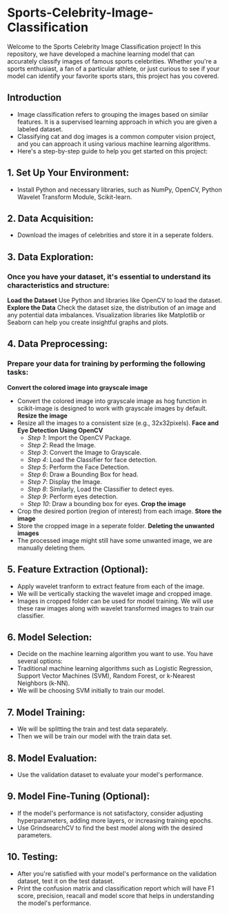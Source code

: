 # Sports-Celebrity-Image-Classification
Welcome to the Sports Celebrity Image Classification project! In this repository, we have developed a machine learning model that can accurately classify images of famous sports celebrities. 
Whether you're a sports enthusiast, a fan of a particular athlete, or just curious to see if your model can identify your favorite sports stars, this project has you covered.
## Introduction
* Image classification refers to grouping the images based on similar features. It is a supervised learning approach in which you are given a labeled dataset.
* Classifying cat and dog images is a common computer vision project, and you can approach it using various machine learning algorithms.
* Here's a step-by-step guide to help you get started on this project:
## 1. Set Up Your Environment:
* Install Python and necessary libraries, such as NumPy, OpenCV, Python Wavelet Transform Module, Scikit-learn.
## 2. Data Acquisition:
* Download the images of celebrities and store it in a seperate folders.
## 3. Data Exploration:
### Once you have your dataset, it's essential to understand its characteristics and structure:
**Load the Dataset** 
Use Python and libraries like OpenCV to load the dataset.
**Explore the Data**
Check the dataset size, the distribution of an image and any potential data imbalances. Visualization libraries like Matplotlib or Seaborn can help you create insightful graphs and plots.
## 4. Data Preprocessing:
### Prepare your data for training by performing the following tasks:
**Convert the colored image into grayscale image**
* Convert the colored image into grayscale image as hog function in scikit-image is designed to work with grayscale images by default.
**Resize the image**
* Resize all the images to a consistent size (e.g., 32x32pixels).
**Face and Eye Detection Using OpenCV**
  * *Step 1*: Import the OpenCV Package.
  * *Step 2*: Read the Image.
  * *Step 3*: Convert the Image to Grayscale.
  * *Step 4*: Load the Classifier for face detection.
  * *Step 5*: Perform the Face Detection.
  * *Step 6*: Draw a Bounding Box for head.
  * *Step 7*: Display the Image.
  * *Step 8*: Similarly, Load the Classifier to detect eyes.
  * *Step 9*: Perform eyes detection.
  * *Step 10*: Draw a bounding box for eyes.
**Crop the image**
* Crop the desired portion (region of interest) from each image.
**Store the image**
* Store the cropped image in a seperate folder.
**Deleting the unwanted images**
* The processed image might still have some unwanted image, we are manually deleting them.
## 5. Feature Extraction (Optional):
* Apply wavelet tranform to extract feature from each of the image.
* We will be vertically stacking the wavelet image and cropped image.
* Images in cropped folder can be used for model training. We will use these raw images along with wavelet transformed images to train our classifier.
## 6. Model Selection:
* Decide on the machine learning algorithm you want to use. You have several options:
* Traditional machine learning algorithms such as Logistic Regression, Support Vector Machines (SVM), Random Forest, or k-Nearest Neighbors (k-NN).
* We will be choosing SVM initially to train our model.
## 7. Model Training:
* We will be splitting the train and test data separately.
* Then we will be train our model with the train data set.
## 8. Model Evaluation:
* Use the validation dataset to evaluate your model's performance.
## 9. Model Fine-Tuning (Optional):
* If the model's performance is not satisfactory, consider adjusting hyperparameters, adding more layers, or increasing training epochs.
* Use GrindsearchCV to find the best model along with the desired parameters.
## 10. Testing:
* After you're satisfied with your model's performance on the validation dataset, test it on the test dataset.
* Print the confusion matrix and classification report which will have F1 score, precision, reacall and model score that helps in understanding the model's performance.
